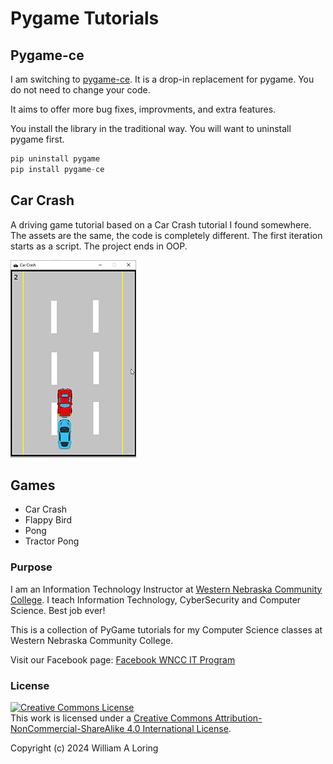 # Pygame Tutorials

## Pygame-ce

I am switching to [pygame-ce](https://pyga.me/). It is a drop-in replacement for pygame. You do not need to change your code.

It aims to offer more bug fixes, improvments, and extra features.

You install the library in the traditional way. You will want to uninstall pygame first.

```python
pip uninstall pygame
pip install pygame-ce
```

## Car Crash

A driving game tutorial based on a Car Crash tutorial I found somewhere. The assets are the same, the code is completely different. The first iteration starts as a script. The project ends in OOP.

![Car Crash Screenshot](./img/carcrash.png)

## Games

- Car Crash
- Flappy Bird
- Pong
- Tractor Pong

### Purpose

I am an Information Technology Instructor at [Western Nebraska Community College](https://www.wncc.edu). I teach Information Technology, CyberSecurity and Computer Science. Best job ever!

This is a collection of PyGame tutorials for my Computer Science classes at Western Nebraska Community College.

Visit our Facebook page: [Facebook WNCC IT Program](https://www.facebook.com/wnccitprogram/)

### License
<a rel="license" href="http://creativecommons.org/licenses/by-nc-sa/4.0/"><img alt="Creative Commons License" style="border-width:0" src="https://i.creativecommons.org/l/by-nc-sa/4.0/88x31.png" /></a><br />This work is licensed under a <a rel="license" href="http://creativecommons.org/licenses/by-nc-sa/4.0/">Creative Commons Attribution-NonCommercial-ShareAlike 4.0 International License</a>.

Copyright (c) 2024 William A Loring
